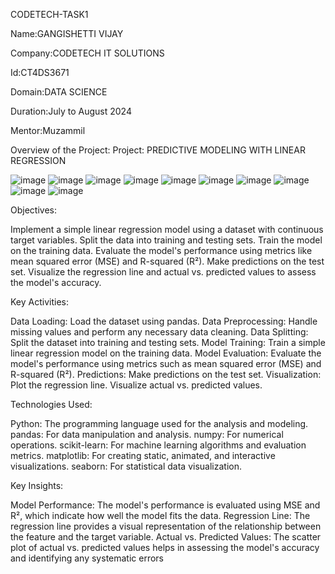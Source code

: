 CODETECH-TASK1

Name:GANGISHETTI VIJAY

Company:CODETECH IT SOLUTIONS

Id:CT4DS3671

Domain:DATA SCIENCE

Duration:July to August 2024

Mentor:Muzammil

Overview of the Project: Project: PREDICTIVE MODELING WITH LINEAR REGRESSION

![image](https://github.com/user-attachments/assets/c3bace9d-9e09-4009-877e-fcf0a4b497d7)
![image](https://github.com/user-attachments/assets/8f2a2844-c7e1-475a-b0e1-214aa5cd1982)
![image](https://github.com/user-attachments/assets/3ad662eb-8a69-44f4-b6b3-1c52769ac8d1)
![image](https://github.com/user-attachments/assets/a2119582-8abf-40ec-898f-fc39d4b27a66)
![image](https://github.com/user-attachments/assets/9285eb58-2450-45f7-b0db-079cfd3a020c)
![image](https://github.com/user-attachments/assets/4b86536e-bff3-49b3-8baa-f275d5a605f2)
![image](https://github.com/user-attachments/assets/a981c4e3-6966-4660-9baf-604d3541e23d)
![image](https://github.com/user-attachments/assets/8121c4b9-5606-4169-a1e3-395f776cdf92)
![image](https://github.com/user-attachments/assets/b4243483-1716-4c1d-b20b-666c36e98f37)
![image](https://github.com/user-attachments/assets/86547913-b0f2-47fe-b822-12fb841e1319)


Objectives:

Implement a simple linear regression model using a dataset with continuous target variables.
Split the data into training and testing sets.
Train the model on the training data.
Evaluate the model's performance using metrics like mean squared error (MSE) and R-squared (R²).
Make predictions on the test set.
Visualize the regression line and actual vs. predicted values to assess the model's accuracy.



Key Activities:

Data Loading: Load the dataset using pandas.
Data Preprocessing: Handle missing values and perform any necessary data cleaning.
Data Splitting: Split the dataset into training and testing sets.
Model Training: Train a simple linear regression model on the training data.
Model Evaluation: Evaluate the model's performance using metrics such as mean squared error (MSE) and R-squared (R²).
Predictions: Make predictions on the test set.
Visualization:
Plot the regression line.
Visualize actual vs. predicted values.



Technologies Used:

Python: The programming language used for the analysis and modeling.
pandas: For data manipulation and analysis.
numpy: For numerical operations.
scikit-learn: For machine learning algorithms and evaluation metrics.
matplotlib: For creating static, animated, and interactive visualizations.
seaborn: For statistical data visualization.



Key Insights:

Model Performance: The model's performance is evaluated using MSE and R², which indicate how well the model fits the data.
Regression Line: The regression line provides a visual representation of the relationship between the feature and the target variable.
Actual vs. Predicted Values: The scatter plot of actual vs. predicted values helps in assessing the model's accuracy and identifying any systematic errors
